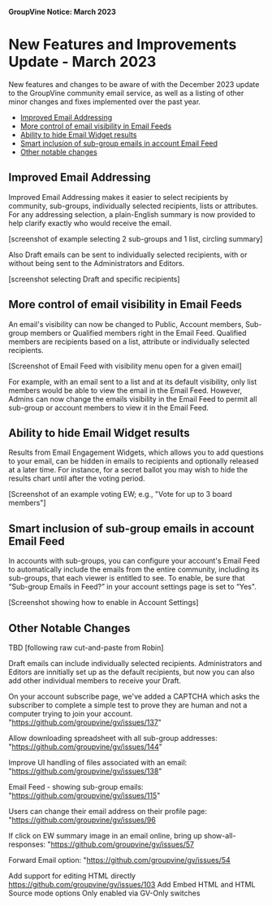 **GroupVine Notice: March 2023**

<span id="Mar-2023-update"> </span>
# New Features and Improvements Update - March 2023

New features and changes to be aware of with the December 2023 update
to the GroupVine community email service, as well as a listing of
other minor changes and fixes implemented over the past year.

* [Improved Email Addressing](#improved-email-addressing)
* [More control of email visibility in Email Feeds](#email-visibility-control)
* [Ability to hide Email Widget results](#hiding-ew-results)
* [Smart inclusion of sub-group emails in account Email Feed](#subgroup-emails-in-feed)
* [Other notable changes](#mar2023-other-changes)

<span id="improved-email-addressing"></span>
## Improved Email Addressing

Improved Email Addressing makes it easier to select recipients by
community, sub-groups, individually selected recipients, lists or
attributes.  For any addressing selection, a plain-English summary is
now provided to help clarify exactly who would receive the email.

[screenshot of example selecting 2 sub-groups and 1 list, circling summary]

Also Draft emails can be sent to individually selected recipients,
with or without being sent to the Administrators and Editors.

[screenshot selecting Draft and specific recipients]


<span id="email-visibility-control"></span>
## More control of email visibility in Email Feeds

An email's visibility can now be changed to Public, Account members,
Sub-group members or Qualified members right in the Email Feed.
Qualified members are recipients based on a list, attribute or
individually selected recipients.

[Screenshot of Email Feed with visibility menu open for a given email]

For example, with an email sent to a list and at its default
visibility, only list members would be able to view the email in the
Email Feed.  However, Admins can now change the emails visibility in
the Email Feed to permit all sub-group or account members to view it
in the Email Feed.

<span id="hiding-ew-results"></span>
## Ability to hide Email Widget results

Results from Email Engagement Widgets, which allows you to add
questions to your email, can be hidden in emails to recipients and
optionally released at a later time.  For instance, for a secret
ballot you may wish to hide the results chart until after the voting
period.

[Screenshot of an example voting EW; e.g., "Vote for up to 3 board members"]

<span id="subgroup-emails-in-feed"></span>
## Smart inclusion of sub-group emails in account Email Feed

In accounts with sub-groups, you can configure your account's Email
Feed to automatically include the emails from the entire community,
including its sub-groups, that each viewer is entitled to see.  To
enable, be sure that “Sub-group Emails in Feed?” in your account
settings page is set to “Yes".

[Screenshot showing how to enable in Account Settings]

<span id="mar2023-other-changes"></span>
## Other Notable Changes 

TBD [following raw cut-and-paste from Robin]

Draft emails can include individually selected recipients. 
Administrators and Editors are innitially set up as the default 
recipients, but now you can also add other individual members 
to receive your Draft.  

On your account subscribe page, we've added a CAPTCHA which 
asks the subscriber to complete a simple test to prove they are 
human and not a computer trying to join your account.
"https://github.com/groupvine/gv/issues/137"
   
Allow downloading spreadsheet with all sub-group addresses:
"https://github.com/groupvine/gv/issues/144"
    
Improve UI handling of files associated with an email:
"https://github.com/groupvine/gv/issues/138"

Email Feed - showing sub-group emails:
"https://github.com/groupvine/gv/issues/115"

Users can change their email address on their profile page:
"https://github.com/groupvine/gv/issues/96

If click on EW summary image in an email online, bring up
show-all-responses: "https://github.com/groupvine/gv/issues/57

Forward Email option: "https://github.com/groupvine/gv/issues/54

Add support for editing HTML directly
https://github.com/groupvine/gv/issues/103 Add Embed HTML and HTML
Source mode options Only enabled via GV-Only switches





